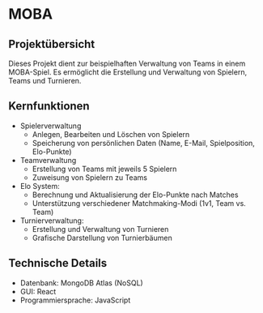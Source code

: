 # MOBA
## Projektübersicht ##
Dieses Projekt dient zur beispielhaften Verwaltung von Teams in einem MOBA-Spiel. 
Es ermöglicht die Erstellung und Verwaltung von Spielern, Teams und Turnieren.
## Kernfunktionen ##
* Spielerverwaltung 
  * Anlegen, Bearbeiten und Löschen von Spielern
  * Speicherung von persönlichen Daten (Name, E-Mail, Spielposition, Elo-Punkte)
* Teamverwaltung
  * Erstellung von Teams mit jeweils 5 Spielern
  * Zuweisung von Spielern zu Teams
* Elo System:
  * Berechnung und Aktualisierung der Elo-Punkte nach Matches
  * Unterstützung verschiedener Matchmaking-Modi (1v1, Team vs. Team)
* Turnierverwaltung: 
  * Erstellung und Verwaltung von Turnieren
  * Grafische Darstellung von Turnierbäumen
## Technische Details ##
* Datenbank: MongoDB Atlas (NoSQL)
* GUI: React
* Programmiersprache: JavaScript